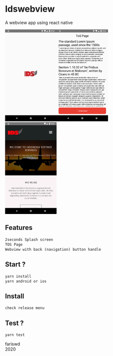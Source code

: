 # Idswebview
A webview app using react native

<img src="https://raw.githubusercontent.com/fariswd/idswebview/master/ss1.png" height="300"><img src="https://raw.githubusercontent.com/fariswd/idswebview/master/ss2.png" height="300"><img src="https://raw.githubusercontent.com/fariswd/idswebview/master/ss3.png" height="300">

## Features
```
2seconds Splash screen
TOS Page
Webview with back (navigation) button handle
```

## Start ?
```
yarn install
yarn android or ios
```

## Install
```
check release menu
```

## Test ?
```
yarn test
```

fariswd  
2020  

